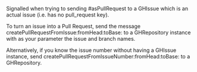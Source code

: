 Signalled when trying to sending #asPullRequest to a GHIssue which is an actual issue (i.e. has no pull_request key).

To turn an issue into a Pull Request, send the message createPullRequestFromIssue:fromHead:toBase: to a GHRepository instance with as your parameter the issue and branch names.

Alternatively, if you know the issue number without having a GHIssue instance, send createPullRequestFromIssueNumber:fromHead:toBase: to a GHRepository.